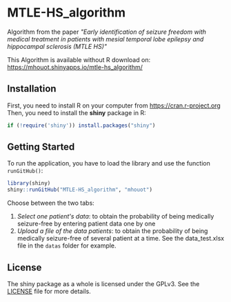 # MTLE-HS_algorithm
Algorithm from the paper *"Early identification of seizure freedom with medical treatment in patients with mesial temporal lobe epilepsy and hippocampal sclerosis (MTLE HS)"*       

This Algorithm is available without R download on: https://mhouot.shinyapps.io/mtle-hs_algorithm/

## Installation

First, you need to install R on your computer from https://cran.r-project.org      
Then, you need to install the **shiny** package in R:

```R
if (!require('shiny')) install.packages("shiny")
```

## Getting Started

To run the application, you have to load the library and use the function `runGitHub()`:
```R
library(shiny)
shiny::runGitHub("MTLE-HS_algorithm", "mhouot")
```

Choose between the two tabs:    

 1. *Select one patient's data*: to obtain the probability of being medically seizure-free by entering patient data one by one
 2. *Upload a file of the data patients*: to obtain the probability of being medically seizure-free of several patient at a time. See the data_test.xlsx file in the `datas` folder for example.


## License

The shiny package as a whole is licensed under the GPLv3. See the [LICENSE](LICENSE) file for more details.
